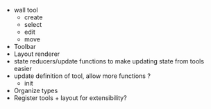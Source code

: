 - wall tool
  - create
  - select
  - edit
  - move
- Toolbar
- Layout renderer
- state reducers/update functions to make updating state from tools easier
- update definition of tool, allow more functions ?
  - init
- Organize types
- Register tools + layout for extensibility?
